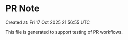 # PR Note

Created at: Fri 17 Oct 2025 21:56:55 UTC

This file is generated to support testing of PR workflows.
